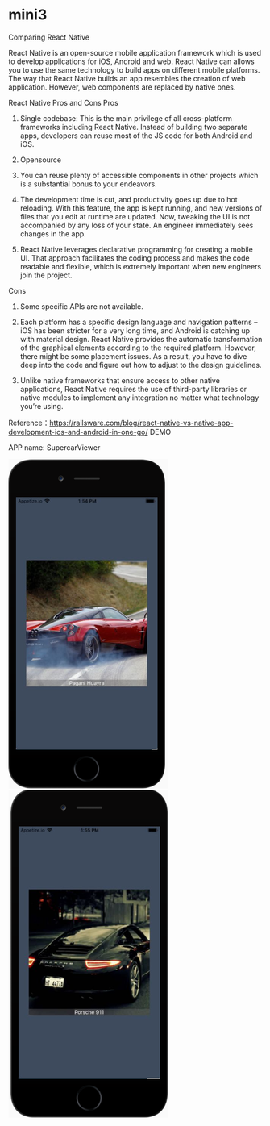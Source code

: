 # mini3
Comparing React Native 

React Native is an open-source mobile application framework which is used to develop applications for iOS, Android and web.
React Native can allows you to use the same technology to build apps on different mobile platforms. The way that React Native builds an app resembles the creation of web application. However, web components are replaced by native ones.

React Native Pros and Cons
Pros
1.	Single codebase: This is the main privilege of all cross-platform frameworks including React Native. Instead of building two separate apps, developers can reuse most of the JS code for both Android and iOS. 

2.	Opensource

3.	You can reuse plenty of accessible components in other projects which is a substantial bonus to your endeavors.

4.	The development time is cut, and productivity goes up due to hot reloading. With this feature, the app is kept running, and new versions of files that you edit at runtime are updated. Now, tweaking the UI is not accompanied by any loss of your state. An engineer immediately sees changes in the app.

5.	React Native leverages declarative programming for creating a mobile UI. That approach facilitates the coding process and makes the code readable and flexible, which is extremely important when new engineers join the project.

Cons

1.	Some specific APIs are not available.

2.	Each platform has a specific design language and navigation patterns – iOS has been stricter for a very long time, and Android is catching up with material design. React Native provides the automatic transformation of the graphical elements according to the required platform. However, there might be some placement issues. As a result, you have to dive deep into the code and figure out how to adjust to the design guidelines.

3.	Unlike native frameworks that ensure access to other native applications, React Native requires the use of third-party libraries or native modules to implement any integration no matter what technology you’re using.

Reference：https://railsware.com/blog/react-native-vs-native-app-development-ios-and-android-in-one-go/
DEMO

APP name: SupercarViewer

![Image text](https://github.com/lingtaoj/mini3/blob/master/SupercarViewer_01.png)
![Image text](https://github.com/lingtaoj/mini3/blob/master/SupercarViewer_02.png)
